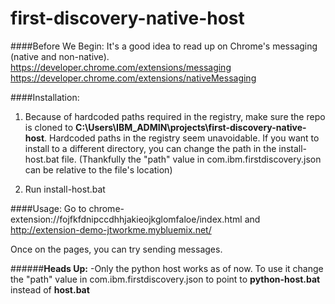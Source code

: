 # first-discovery-native-host

####Before We Begin:
It's a good idea to read up on Chrome's messaging (native and non-native).
https://developer.chrome.com/extensions/messaging
https://developer.chrome.com/extensions/nativeMessaging

####Installation:
1. Because of hardcoded paths required in the registry, make sure the repo is cloned to
**C:\Users\IBM_ADMIN\projects\first-discovery-native-host**. Hardcoded paths in
the registry seem unavoidable. If you want to install to a different directory, you can change
the path in the install-host.bat file. (Thankfully the "path" value  in
com.ibm.firstdiscovery.json can be relative to the file's location)

2. Run install-host.bat

####Usage:
Go to chrome-extension://fojfkfdnipccdhhjakieojkglomfaloe/index.html and http://extension-demo-jtworkme.mybluemix.net/

Once on the pages, you can try sending messages.

######**Heads Up:**
-Only the python host works as of now. To use it change the "path" value in
com.ibm.firstdiscovery.json to point to **python-host.bat** instead of
**host.bat**
